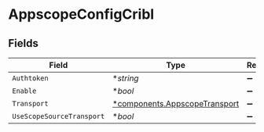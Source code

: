 # AppscopeConfigCribl


## Fields

| Field                                                                         | Type                                                                          | Required                                                                      | Description                                                                   |
| ----------------------------------------------------------------------------- | ----------------------------------------------------------------------------- | ----------------------------------------------------------------------------- | ----------------------------------------------------------------------------- |
| `Authtoken`                                                                   | **string*                                                                     | :heavy_minus_sign:                                                            | N/A                                                                           |
| `Enable`                                                                      | **bool*                                                                       | :heavy_minus_sign:                                                            | N/A                                                                           |
| `Transport`                                                                   | [*components.AppscopeTransport](../../models/components/appscopetransport.md) | :heavy_minus_sign:                                                            | N/A                                                                           |
| `UseScopeSourceTransport`                                                     | **bool*                                                                       | :heavy_minus_sign:                                                            | N/A                                                                           |